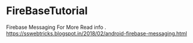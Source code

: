 # FireBaseTutorial
Firebase Messaging For More Read  info . https://sswebtricks.blogspot.in/2018/02/android-firebase-messaging.html
